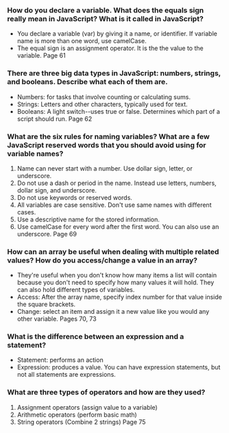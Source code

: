 ### How do you declare a variable. What does the equals sign really mean in JavaScript? What is it called in JavaScript?
* You declare a variable (var) by giving it a name, or identifier. If variable name is more than one word, use camelCase.
* The equal sign is an assignment operator. It is the the value to the variable.
Page 61

### There are three big data types in JavaScript: numbers, strings, and booleans. Describe what each of them are.
* Numbers: for tasks that involve counting or calculating sums.
* Strings: Letters and other characters, typically used for text.
* Booleans: A light switch--uses true or false. Determines which part of a script should run.
Page 62

### What are the six rules for naming variables? What are a few JavaScript reserved words that you should avoid using for variable names?
1. Name can never start with a number. Use dollar sign, letter, or underscore.
2. Do not use a dash or period in the name. Instead use letters, numbers, dollar sign, and underscore.
3. Do not use keywords or reserved words.
4. All variables are case sensitive. Don't use same names with different cases.
5. Use a descriptive name for the stored information.
6. Use camelCase for every word after the first word. You can also use an underscore.
Page 69

### How can an array be useful when dealing with multiple related values? How do you access/change a value in an array?
* They're useful when you don't know how many items a list will contain because you don't need to specify how many values it
will hold. They can also hold different types of variables.
* Access: After the array name, specify index number for that value inside the square brackets.
* Change: select an item and assign it a new value like you would any other variable.
Pages 70, 73

### What is the difference between an expression and a statement?
* Statement: performs an action
* Expression: produces a value.
You can have expression statements, but not all statements are expressions.

### What are three types of operators and how are they used?
1. Assignment operators (assign value to a variable)
2. Arithmetic operators (perform basic math)
3. String operators (Combine 2 strings)
Page 75

